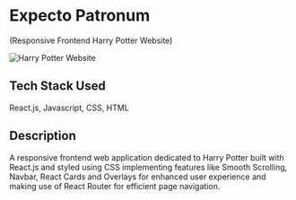 # Expecto Patronum
(Responsive Frontend Harry Potter Website)

![Harry Potter Website](https://i.ibb.co/GQGZ7Xn/Harry-Potter-Website.png)

## Tech Stack Used
React.js, Javascript, CSS, HTML

## Description
A responsive frontend web application dedicated to Harry Potter built with React.js and styled using CSS implementing features like
Smooth Scrolling, Navbar, React Cards and Overlays for enhanced user experience and making use of React Router for efficient page
navigation.
